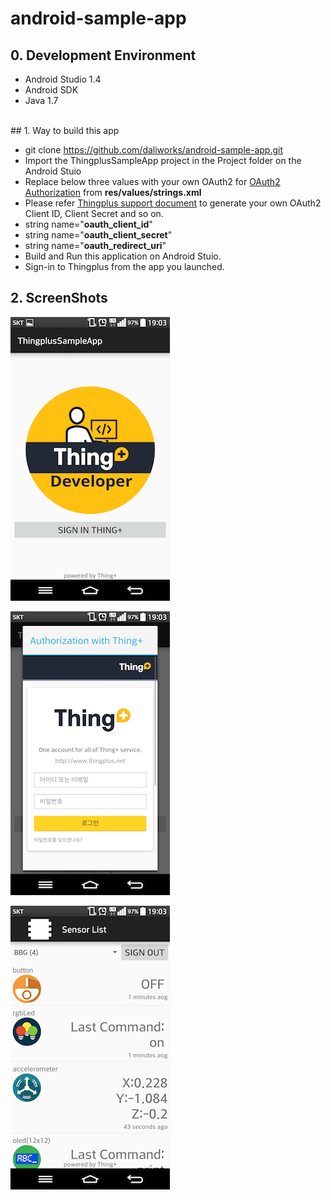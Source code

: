 # android-sample-app

## 0. Development Environment

- Android Studio 1.4
- Android SDK
- Java 1.7

<br/>
## 1. Way to build this app

- git clone https://github.com/daliworks/android-sample-app.git
- Import the ThingplusSampleApp project in the Project folder on the Android Stuio
- Replace below three values with your own OAuth2 for [OAuth2 Authorization](http://oauth.net/2/) from **res/values/strings.xml**
 - Please refer [Thingplus support document](http://support.thingplus.net/ko/rest-api/getting-started.html) to generate your own OAuth2 Client ID, Client Secret and so on.
 -  string name="**oauth_client_id**"
 -  string name="**oauth_client_secret**"
 -  string name="**oauth_redirect_uri**"
- Build and Run this application on Android Stuio.
- Sign-in to Thingplus from the app you launched.
 
## 2. ScreenShots

![Thingplus Sample Application capture](/assets/thingplus_sample_capture.png)

![Thingplus Sample Application capture](/assets/thingplus_sample_capture_2.png)

![Thingplus Sample Application capture](/assets/thingplus_sample_capture_3.png)